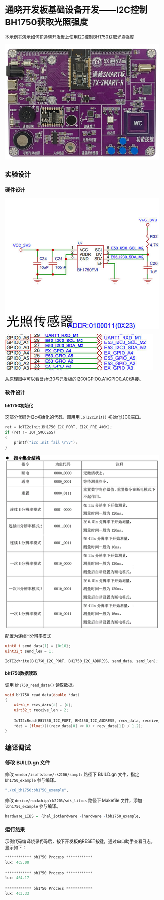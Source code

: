 # 通晓开发板基础设备开发——I2C控制BH1750获取光照强度

本示例将演示如何在通晓开发板上使用I2C控制BH1750获取光照强度

![通晓开发板](/vendor/isoftstone/rk2206/docs/figures/tx_smart_r-rk2206.jpg)

## 实验设计

### 硬件设计

![bh1750原理图](/vendor/isoftstone/rk2206/docs/figures/bh1750/bh1750原理图.jpg)

![bh1750与开发板连接](/vendor/isoftstone/rk2206/docs/figures/bh1750/bh1750与开发板连接.jpg)

从原理图中可以看出sht30与开发板的I2C0(GPIO0_A1\GPIO0_A0)连接。

### 软件设计

#### bh1750初始化

这部分代码为i2c初始化的代码。调用用 `IoTI2cInit()` 初始化I2C0端口。

```c
ret = IoTI2cInit(BH1750_I2C_PORT, EI2C_FRE_400K);
if (ret != IOT_SUCCESS)
{
    printf("i2c init fail!\r\v");
}
```

![bh1750_cmd](/vendor/isoftstone/rk2206/docs/figures/bh1750/bh1750_cmd.png)

配置为连续H分辨率模式

```c
uint8_t send_data[1] = {0x10};
uint32_t send_len = 1;

IoTI2cWrite(BH1750_I2C_PORT, BH1750_I2C_ADDRESS, send_data, send_len);
```

#### bh1750数据读取

调用 `bh1750_read_data()` 读取数据。

```c
void bh1750_read_data(double *dat)
{
    uint8_t recv_data[2] = {0};
    uint32_t receive_len = 2;   

    IoTI2cRead(BH1750_I2C_PORT, BH1750_I2C_ADDRESS, recv_data, receive_len);
    *dat = (float)(((recv_data[0] << 8) + recv_data[1]) / 1.2);
}
```

## 编译调试

### 修改 BUILD.gn 文件

修改 `vendor/isoftstone/rk2206/sample` 路径下 BUILD.gn 文件，指定 `bh1750_example` 参与编译。

```r
"./c6_bh1750:bh1750_example",
```

修改 `device/rockchip/rk2206/sdk_liteos` 路径下 Makefile 文件，添加 `-lbh1750_example` 参与编译。

```r
hardware_LIBS = -lhal_iothardware -lhardware -lbh1750_example,
```

### 运行结果

示例代码编译烧录代码后，按下开发板的RESET按键，通过串口助手查看日志，显示如下：

```c
************ bh1750 Process ************
lux: 465.00

************ bh1750 Process ************
lux: 464.17

************ bh1750 Process ************
lux: 463.33

```
